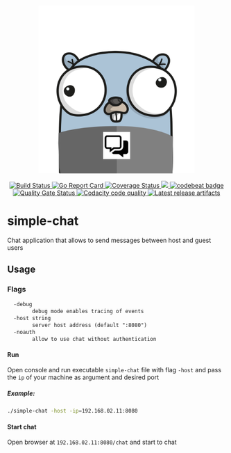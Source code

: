 <p align="center"> <img src="docs/assets/projectavatar.png" width="360"></p> 
<p align="center"> <a href="https://travis-ci.org/oleg-balunenko/simple-chat"> 
        <img src="https://travis-ci.org/oleg-balunenko/simple-chat.svg?branch=master" alt="Build Status"></img>
    </a>
    <a href="https://goreportcard.com/report/github.com/oleg-balunenko/simple-chat">
        <img src="https://goreportcard.com/badge/github.com/oleg-balunenko/simple-chat" alt="Go Report Card"></img>
    </a>
    <a href='https://coveralls.io/github/oleg-balunenko/simple-chat?branch=master'>
        <img src='https://coveralls.io/repos/github/oleg-balunenko/simple-chat/badge.svg?branch=master' alt='Coverage Status' />
     </a>
    <a href="https://codecov.io/gh/oleg-balunenko/simple-chat">
      <img src="https://codecov.io/gh/oleg-balunenko/simple-chat/branch/master/graph/badge.svg" />
    </a>
    <a href="https://codebeat.co/projects/github-com-oleg-balunenko-simple-chat-master">
        <img alt="codebeat badge" src="https://codebeat.co/badges/2413b790-8465-42a2-aace-3e7a51750556" />
    </a>
    <a href="https://sonarcloud.io/dashboard?id=simple-chat">
        <img src="https://sonarcloud.io/api/project_badges/measure?project=simple-chat&metric=alert_status" alt="Quality Gate Status"></img>
    </a>
    <a href="https://app.codacy.com/app/oleg.balunenko/simple-chat?utm_source=github.com&utm_medium=referral&utm_content=oleg-balunenko/simple-chat&utm_campaign=Badge_Grade_Dashboard">
        <img src="https://api.codacy.com/project/badge/Grade/af78d928544e4f2b97e992dbed309b07" alt="Codacity code quality" />
    </a>
    <a href="https://github.com/oleg-balunenko/simple-chat/releases/latest">
        <img src="https://img.shields.io/badge/artifacts-download-blue.svg" alt ="Latest release artifacts"></img>
    </a>
</p>

# simple-chat



Chat application that allows to send messages between host and guest users

## Usage

### Flags

```text
  -debug
    	debug mode enables tracing of events
  -host string
    	server host address (default ":8080")
  -noauth
    	allow to use chat without authentication

```

#### Run

Open console and run executable `simple-chat` file with flag `-host` and pass the `ip` of your machine as argument and
desired port

##### Example:

```bash
./simple-chat -host -ip=192.168.02.11:8080
```

#### Start chat

Open browser at ```192.168.02.11:8080/chat```  and start to chat
